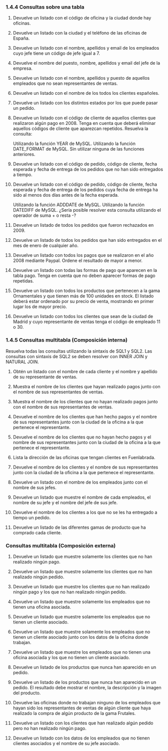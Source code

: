 ### 1.4.4 Consultas sobre una tabla
1. Devuelve un listado con el código de oficina y la ciudad donde hay oficinas.

2. Devuelve un listado con la ciudad y el teléfono de las oficinas de España.

3. Devuelve un listado con el nombre, apellidos y email de los empleados cuyo jefe tiene un código de jefe igual a 7.

4. Devuelve el nombre del puesto, nombre, apellidos y email del jefe de la empresa.

5. Devuelve un listado con el nombre, apellidos y puesto de aquellos empleados que no sean representantes de ventas.

6. Devuelve un listado con el nombre de los todos los clientes españoles.

7. Devuelve un listado con los distintos estados por los que puede pasar un pedido.

8. Devuelve un listado con el código de cliente de aquellos clientes que realizaron algún pago en 2008. Tenga en cuenta que deberá eliminar aquellos códigos de cliente que aparezcan repetidos. Resuelva la consulta:

    Utilizando la función YEAR de MySQL.
    Utilizando la función DATE_FORMAT de MySQL.
    Sin utilizar ninguna de las funciones anteriores.

9. Devuelve un listado con el código de pedido, código de cliente, fecha esperada y fecha de entrega de los pedidos que no han sido entregados a tiempo.

10. Devuelve un listado con el código de pedido, código de cliente, fecha esperada y fecha de entrega de los pedidos cuya fecha de entrega ha sido al menos dos días antes de la fecha esperada.

    Utilizando la función ADDDATE de MySQL.
    Utilizando la función DATEDIFF de MySQL.
    ¿Sería posible resolver esta consulta utilizando el operador de suma + o resta -?
    
11. Devuelve un listado de todos los pedidos que fueron rechazados en 2009.

12. Devuelve un listado de todos los pedidos que han sido entregados en el mes de enero de cualquier año.

13. Devuelve un listado con todos los pagos que se realizaron en el año 2008 mediante Paypal. Ordene el resultado de mayor a menor.

14. Devuelve un listado con todas las formas de pago que aparecen en la tabla pago. Tenga en cuenta que no deben aparecer formas de pago repetidas.

15. Devuelve un listado con todos los productos que pertenecen a la gama Ornamentales y que tienen más de 100 unidades en stock. El listado deberá estar ordenado por su precio de venta, mostrando en primer lugar los de mayor precio.

16. Devuelve un listado con todos los clientes que sean de la ciudad de Madrid y cuyo representante de ventas tenga el código de empleado 11 o 30.

### 1.4.5 Consultas multitabla (Composición interna)

Resuelva todas las consultas utilizando la sintaxis de SQL1 y SQL2. Las consultas con sintaxis de SQL2 se deben resolver con INNER JOIN y NATURAL JOIN.

1. Obtén un listado con el nombre de cada cliente y el nombre y apellido de su representante de ventas.

2. Muestra el nombre de los clientes que hayan realizado pagos junto con el nombre de sus representantes de ventas.

3. Muestra el nombre de los clientes que no hayan realizado pagos junto con el nombre de sus representantes de ventas.

4. Devuelve el nombre de los clientes que han hecho pagos y el nombre de sus representantes junto con la ciudad de la oficina a la que pertenece el representante.

5. Devuelve el nombre de los clientes que no hayan hecho pagos y el nombre de sus representantes junto con la ciudad de la oficina a la que pertenece el representante.

6. Lista la dirección de las oficinas que tengan clientes en Fuenlabrada.

7. Devuelve el nombre de los clientes y el nombre de sus representantes junto con la ciudad de la oficina a la que pertenece el representante.

8. Devuelve un listado con el nombre de los empleados junto con el nombre de sus jefes.

9. Devuelve un listado que muestre el nombre de cada empleados, el nombre de su jefe y el nombre del jefe de sus jefe.

10. Devuelve el nombre de los clientes a los que no se les ha entregado a tiempo un pedido.

11. Devuelve un listado de las diferentes gamas de producto que ha comprado cada cliente.

### Consultas multitabla (Composición externa)

1. Devuelve un listado que muestre solamente los clientes que no han realizado ningún pago.

2. Devuelve un listado que muestre solamente los clientes que no han realizado ningún pedido.

3. Devuelve un listado que muestre los clientes que no han realizado ningún pago y los que no han realizado ningún pedido.

4. Devuelve un listado que muestre solamente los empleados que no tienen una oficina asociada.

5. Devuelve un listado que muestre solamente los empleados que no tienen un cliente asociado.

6. Devuelve un listado que muestre solamente los empleados que no tienen un cliente asociado junto con los datos de la oficina donde trabajan.

7. Devuelve un listado que muestre los empleados que no tienen una oficina asociada y los que no tienen un cliente asociado.

8. Devuelve un listado de los productos que nunca han aparecido en un pedido.

9. Devuelve un listado de los productos que nunca han aparecido en un pedido. El resultado debe mostrar el nombre, la descripción y la imagen del producto.

10. Devuelve las oficinas donde no trabajan ninguno de los empleados que hayan sido los representantes de ventas de algún cliente que haya realizado la compra de algún producto de la gama Frutales.

11. Devuelve un listado con los clientes que han realizado algún pedido pero no han realizado ningún pago.

12. Devuelve un listado con los datos de los empleados que no tienen clientes asociados y el nombre de su jefe asociado.